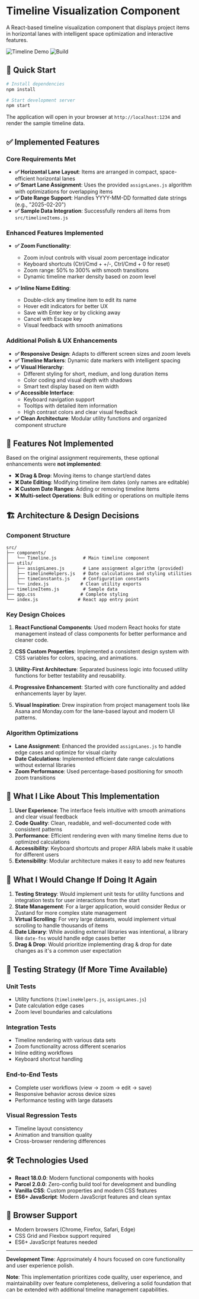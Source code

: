 # Timeline Visualization Component

A React-based timeline visualization component that displays project items in horizontal lanes with intelligent space optimization and interactive features.

![Timeline Demo](https://img.shields.io/badge/React-18.0.0-blue) ![Build](https://img.shields.io/badge/Build-Parcel-green)

## 🚀 Quick Start

```bash
# Install dependencies
npm install

# Start development server
npm start
```

The application will open in your browser at `http://localhost:1234` and render the sample timeline data.

## ✅ Implemented Features

### Core Requirements Met

- **✅ Horizontal Lane Layout**: Items are arranged in compact, space-efficient horizontal lanes
- **✅ Smart Lane Assignment**: Uses the provided `assignLanes.js` algorithm with optimizations for overlapping items
- **✅ Date Range Support**: Handles YYYY-MM-DD formatted date strings (e.g., "2025-02-20")
- **✅ Sample Data Integration**: Successfully renders all items from `src/timelineItems.js`

### Enhanced Features Implemented

- **✅ Zoom Functionality**: 
  - Zoom in/out controls with visual zoom percentage indicator
  - Keyboard shortcuts (Ctrl/Cmd + +/-, Ctrl/Cmd + 0 for reset)
  - Zoom range: 50% to 300% with smooth transitions
  - Dynamic timeline marker density based on zoom level

- **✅ Inline Name Editing**:
  - Double-click any timeline item to edit its name
  - Hover edit indicators for better UX
  - Save with Enter key or by clicking away
  - Cancel with Escape key
  - Visual feedback with smooth animations

### Additional Polish & UX Enhancements

- **✅ Responsive Design**: Adapts to different screen sizes and zoom levels
- **✅ Timeline Markers**: Dynamic date markers with intelligent spacing
- **✅ Visual Hierarchy**: 
  - Different styling for short, medium, and long duration items
  - Color coding and visual depth with shadows
  - Smart text display based on item width
- **✅ Accessible Interface**:
  - Keyboard navigation support
  - Tooltips with detailed item information
  - High contrast colors and clear visual feedback
- **✅ Clean Architecture**: Modular utility functions and organized component structure

## 🚫 Features Not Implemented

Based on the original assignment requirements, these optional enhancements were **not implemented**:

- **❌ Drag & Drop**: Moving items to change start/end dates
- **❌ Date Editing**: Modifying timeline item dates (only names are editable)
- **❌ Custom Date Ranges**: Adding or removing timeline items
- **❌ Multi-select Operations**: Bulk editing or operations on multiple items

## 🏗️ Architecture & Design Decisions

### Component Structure
```
src/
├── components/
│   └── Timeline.js          # Main timeline component
├── utils/
│   ├── assignLanes.js       # Lane assignment algorithm (provided)
│   ├── timelineHelpers.js   # Date calculations and styling utilities
│   ├── timeConstants.js     # Configuration constants
│   └── index.js            # Clean utility exports
├── timelineItems.js         # Sample data
├── app.css                 # Complete styling
└── index.js               # React app entry point
```

### Key Design Choices

1. **React Functional Components**: Used modern React hooks for state management instead of class components for better performance and cleaner code.

2. **CSS Custom Properties**: Implemented a consistent design system with CSS variables for colors, spacing, and animations.

3. **Utility-First Architecture**: Separated business logic into focused utility functions for better testability and reusability.

4. **Progressive Enhancement**: Started with core functionality and added enhancements layer by layer.

5. **Visual Inspiration**: Drew inspiration from project management tools like Asana and Monday.com for the lane-based layout and modern UI patterns.

### Algorithm Optimizations

- **Lane Assignment**: Enhanced the provided `assignLanes.js` to handle edge cases and optimize for visual clarity
- **Date Calculations**: Implemented efficient date range calculations without external libraries
- **Zoom Performance**: Used percentage-based positioning for smooth zoom transitions

## 🎨 What I Like About This Implementation

1. **User Experience**: The interface feels intuitive with smooth animations and clear visual feedback
2. **Code Quality**: Clean, readable, and well-documented code with consistent patterns
3. **Performance**: Efficient rendering even with many timeline items due to optimized calculations
4. **Accessibility**: Keyboard shortcuts and proper ARIA labels make it usable for different users
5. **Extensibility**: Modular architecture makes it easy to add new features

## 🔄 What I Would Change If Doing It Again

1. **Testing Strategy**: Would implement unit tests for utility functions and integration tests for user interactions from the start
2. **State Management**: For a larger application, would consider Redux or Zustand for more complex state management
3. **Virtual Scrolling**: For very large datasets, would implement virtual scrolling to handle thousands of items
4. **Date Library**: While avoiding external libraries was intentional, a library like `date-fns` would handle edge cases better
5. **Drag & Drop**: Would prioritize implementing drag & drop for date changes as it's a common user expectation

## 🧪 Testing Strategy (If More Time Available)

### Unit Tests
- Utility functions (`timelineHelpers.js`, `assignLanes.js`)
- Date calculation edge cases
- Zoom level boundaries and calculations

### Integration Tests
- Timeline rendering with various data sets
- Zoom functionality across different scenarios
- Inline editing workflows
- Keyboard shortcut handling

### End-to-End Tests
- Complete user workflows (view → zoom → edit → save)
- Responsive behavior across device sizes
- Performance testing with large datasets

### Visual Regression Tests
- Timeline layout consistency
- Animation and transition quality
- Cross-browser rendering differences

## 🛠️ Technologies Used

- **React 18.0.0**: Modern functional components with hooks
- **Parcel 2.0.0**: Zero-config build tool for development and bundling
- **Vanilla CSS**: Custom properties and modern CSS features
- **ES6+ JavaScript**: Modern JavaScript features and clean syntax

## 📱 Browser Support

- Modern browsers (Chrome, Firefox, Safari, Edge)
- CSS Grid and Flexbox support required
- ES6+ JavaScript features needed

---

**Development Time**: Approximately 4 hours focused on core functionality and user experience polish.

**Note**: This implementation prioritizes code quality, user experience, and maintainability over feature completeness, delivering a solid foundation that can be extended with additional timeline management capabilities.